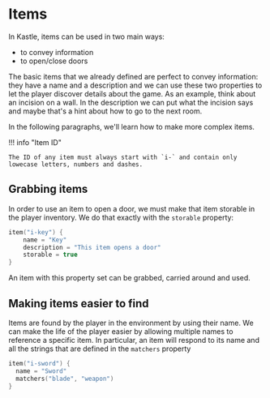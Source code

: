 # Items

In Kastle, items can be used in two main ways:

- to convey information
- to open/close doors

The basic items that we already defined are perfect to convey information: they have a name and a description and we can use
these two properties to let the player discover details about the game. As an example, think about an incision on a wall. In the description we can put what the incision says and maybe that's a hint about how to go to the next room.

In the following paragraphs, we'll learn how to make more complex items.

!!! info "Item ID"

    The ID of any item must always start with `i-` and contain only lowecase letters, numbers and dashes.

## Grabbing items

In order to use an item to open a door, we must make that item storable in the player inventory. We do that exactly with the `storable` property:

```kotlin hl_lines="4"
item("i-key") {
    name = "Key"
    description = "This item opens a door"
    storable = true
}
```

An item with this property set can be grabbed, carried around and used.

## Making items easier to find

Items are found by the player in the environment by using their name.
We can make the life of the player easier by allowing multiple names to reference a specific item.
In particular, an item will respond to its name and all the strings that are defined in the `matchers` property

```kotlin hl_lines="3"
item("i-sword") {
  name = "Sword"
  matchers("blade", "weapon")
}
```
